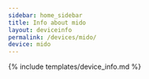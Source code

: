 ```yaml
---
sidebar: home_sidebar
title: Info about mido
layout: deviceinfo
permalink: /devices/mido/
device: mido
---
```

{% include templates/device_info.md %}
